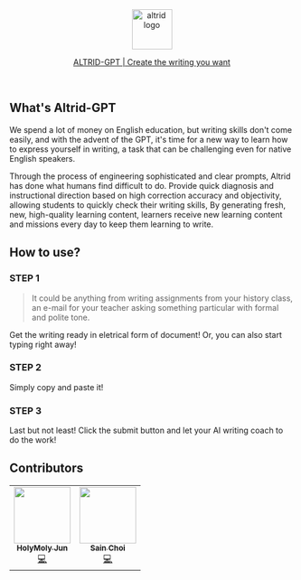<div align="center">
  <a href="https://altridai.com">
    <img src="https://altrid-gen-ai.vercel.app/logo.png" height="71" alt="altrid logo" />
  </a>
  <br />
  <a href="https://altridai.com">
    <p align="center">ALTRID-GPT | Create the writing you want</p>
  </a>
</div>

<br/>

## What's Altrid-GPT

We spend a lot of money on English education, but writing skills don't come easily, and with the advent of the GPT, it's time for a new way to learn how to express yourself in writing, a task that can be challenging even for native English speakers.

Through the process of engineering sophisticated and clear prompts, Altrid has done what humans find difficult to do.
Provide quick diagnosis and instructional direction based on high correction accuracy and objectivity, allowing students to quickly check their writing skills, By generating fresh, new, high-quality learning content, learners receive new learning content and missions every day to keep them learning to write.

## How to use?

### STEP 1

>It could be anything from writing assignments from your history class, an e-mail for your teacher asking something particular with formal and polite tone.

Get the writing ready in eletrical form of document! Or, you can also start typing right away!

### STEP 2

Simply copy and paste it!

### STEP 3

Last but not least! Click the submit button and let your AI writing coach to do the work!

## Contributors

<table>
  <tr>
    <td align="center"><a href="https://github.com/jun094"><img src="https://avatars.githubusercontent.com/u/42564107?v=4" width="100px;" alt=""/><br /><sub><b>HolyMoly Jun</b></sub></a><br /><a href="https://github.com/jun094/altrid-gen-ai/commits?author=jun094" title="Code">💻</a></td>
    <td align="center"><a href="https://github.com/Sain-Tech"><img src="https://avatars.githubusercontent.com/u/5365310?v=4" width="100px;" alt=""/><br /><sub><b>Sain Choi</b></sub></a><br /><a href="https://github.com/jun094/altrid-gen-ai/commits?author=Sain-Tech" title="Code">💻</a></td>
  </tr>
</table>
